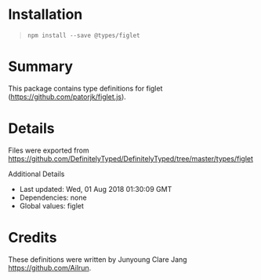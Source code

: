 # Installation
> `npm install --save @types/figlet`

# Summary
This package contains type definitions for figlet (https://github.com/patorjk/figlet.js).

# Details
Files were exported from https://github.com/DefinitelyTyped/DefinitelyTyped/tree/master/types/figlet

Additional Details
 * Last updated: Wed, 01 Aug 2018 01:30:09 GMT
 * Dependencies: none
 * Global values: figlet

# Credits
These definitions were written by Junyoung Clare Jang <https://github.com/Ailrun>.
